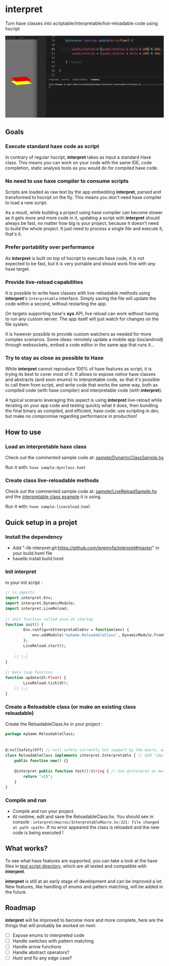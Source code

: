 # interpret

Turn haxe classes into scriptable/interpretable/hot-reloadable code using hscript

![interpret livereload demo](images/interpret-livereload-demo.gif)

## Goals

### Execute standard haxe code as script

In contrary of regular hscript, **interpret** takes as input a standard Haxe class. This means you can work on your code with the same IDE, code completion, static analysis tools as you would do for compiled haxe code.

### No need to use haxe compiler to consume scripts

Scripts are loaded as raw text by the app embedding **interpret**, parsed and transformed to hscript on the fly. This means you don't need haxe compiler to load a new script.

As a result, while building a project using haxe compiler can become slower as it gets more and more code in it, updating a script with **interpret** should always be fast, no matter how big is your project, because it doesn't need to build the whole project. It just need to process a single file and execute it, that's it.

### Prefer portability over performance

As **interpret** is built on top of hscript to execute haxe code, it is not expected to be fast, but it is very portable and should work fine with any haxe target.

### Provide live-reload capabilities

It is possible to write haxe classes with live-reloadable methods using **interpret**'s `Interpretable` interface. Simply saving the file will update the code within a second, without restarting the app.

On targets supporting haxe's **sys** API, live reload can work without having to run any custom server. The app itself will just watch for changes on the file system.

It is however possible to provide custom watchers as needed for more complex scenarios. Some ideas: remotely update a mobile app (ios/android) through websockets, embed a code editor in the same app that runs it...

### Try to stay as close as possible to Haxe

While **interpret** cannot reproduce 100% of haxe features as script, it is trying its best to cover most of it. It allows to expose _native_ haxe classes and abstracts (and soon enums) to interpretable code, so that it's possible to call them from script, and write code that works the same way, both as compiled code (with haxe compiler) and interpretable code (with **interpret**).

A typical scenario leveraging this aspect is using **interpret** live-reload while iterating on your app code and testing quickly what it does, then bundling the final binary as compiled, and efficient, haxe code: use scripting in dev, but make no compromise regarding performance in production!

## How to use

### Load an interpretable haxe class

Check out the commented sample code at: [sample/DynamicClassSample.hx](sample/DynamicClassSample.hx)

Run it with: `haxe sample-dynclass.hxml`

### Create class live-reloadable methods

Check out the commented sample code at: [sample/LiveReloadSample.hx](sample/LiveReloadSample.hx) and the [interpretable class example](sample/interpretable/WatchedClass.hx) it is using.

Run it with: `haxe sample-livereload.hxml`

## Quick setup in a projet

### Install the dependency

- Add "-lib interpret:git:https://github.com/jeremyfa/interpret#master" in your build.hxml file
- haxelib install build.hxml

### Init interpret

in your init script :
```hx
// in imports
import interpret.Env;
import interpret.DynamicModule;
import interpret.LiveReload;

// init function called once at startup
function init() {
		Env.configureInterpretableEnv = function(env) {
			env.addModule('myGame.ReloadableClass', DynamicModule.fromStatic(myGame.ReloadableClass));
		};
		LiveReload.start();
    
    // (…)
}

// main loop function
function update(dt:Float) {
		LiveReload.tick(dt);
    // (…)
}
```

### Create a Reloadable class (or make an existing class reloadable)

Create the ReloadableClass.hx in your project :
```hx
package myGame.ReloadableClass;


@:nullSafety(Off) // null safety currently not support by the macro, add this if you use nullSafety it in your project
class ReloadableClass implements interpret.Interpretable { // Add "implements interpret.Interpretable"
	public function new() {}

	@interpret public function test():String { // Use @interpret on methods you want to hot reload
		return "v15";
	}
}
```

### Compile and run

- Compile and run your project.
- At runtime, edit and save the ReloadableClass.hx. You should see in console : `interpret/macros/InterpretableMacro.hx:321: File changed at path <path>`. If no error appeared the class is reloaded and the new code is being executed !


## What works?

To see what haxe features are supported, you can take a look at the haxe files in [test script directory](/test/script/), which are all tested and compatible with **interpret**.

**interpret** is still at an early stage of development and can be improved a lot. New features, like handling of enums and pattern matching, will be added in the future.

## Roadmap

**interpret** will be improved to become more and more complete, here are the things that will probably be worked on next:

- [ ] Expose enums to interpreted code
- [ ] Handle switches with pattern matching
- [ ] Handle arrow functions
- [ ] Handle abstract operators?
- [ ] Hunt and fix any edge case?
